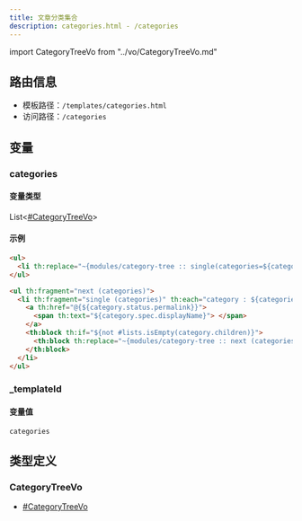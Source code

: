 ```yaml
---
title: 文章分类集合
description: categories.html - /categories
---
```


import CategoryTreeVo from "../vo/CategoryTreeVo.md"

## 路由信息

- 模板路径：`/templates/categories.html`
- 访问路径：`/categories`

## 变量

### categories

#### 变量类型

List<[#CategoryTreeVo](#categorytreevo)>

#### 示例

```html title="/templates/categories.html"
<ul>
  <li th:replace="~{modules/category-tree :: single(categories=${categories})}" />
</ul>
```

```html title="/templates/category-tree.html"
<ul th:fragment="next (categories)">
  <li th:fragment="single (categories)" th:each="category : ${categories}">
    <a th:href="@{${category.status.permalink}}">
      <span th:text="${category.spec.displayName}"> </span>
    </a>
    <th:block th:if="${not #lists.isEmpty(category.children)}">
      <th:block th:replace="~{modules/category-tree :: next (categories=${category.children})}"></th:block>
    </th:block>
  </li>
</ul>
```

### _templateId

#### 变量值

`categories`

## 类型定义

### CategoryTreeVo

<CategoryTreeVo />

- [#CategoryTreeVo](#categorytreevo)
